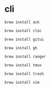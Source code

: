 # cli

`brew install ack`

`brew install cloc`

`brew install gitui`

`brew install gh`

`brew install ranger`

`brew install tmux`

`brew install trash`

`brew install vim`
